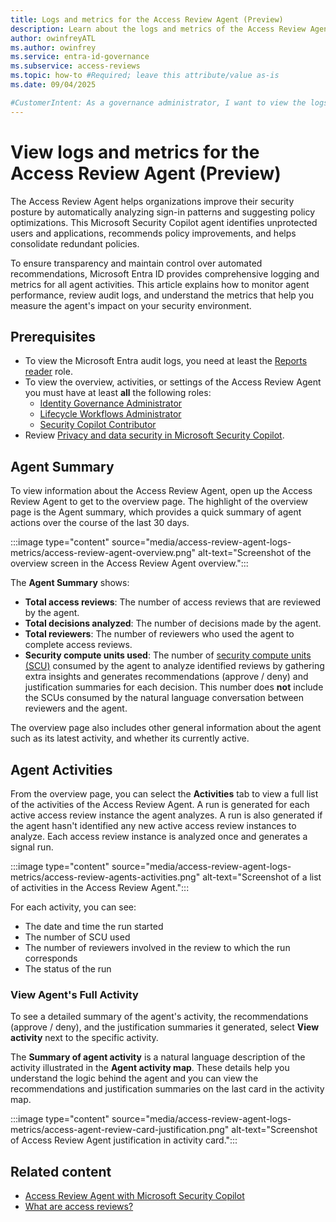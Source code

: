 ```yaml
---
title: Logs and metrics for the Access Review Agent (Preview)
description: Learn about the logs and metrics of the Access Review Agent.
author: owinfreyATL
ms.author: owinfrey
ms.service: entra-id-governance
ms.subservice: access-reviews
ms.topic: how-to #Required; leave this attribute/value as-is
ms.date: 09/04/2025

#CustomerIntent: As a governance administrator, I want to view the logs and metrics for access reviews completed with help from the access review agent.
---
```


# View logs and metrics for the Access Review Agent (Preview)

The Access Review Agent helps organizations improve their security posture by automatically analyzing sign-in patterns and suggesting policy optimizations. This Microsoft Security Copilot agent identifies unprotected users and applications, recommends policy improvements, and helps consolidate redundant policies.

To ensure transparency and maintain control over automated recommendations, Microsoft Entra ID provides comprehensive logging and metrics for all agent activities. This article explains how to monitor agent performance, review audit logs, and understand the metrics that help you measure the agent's impact on your security environment.

## Prerequisites

- To view the Microsoft Entra audit logs, you need at least the [Reports reader](../identity/role-based-access-control/permissions-reference.md#reports-reader) role.
- To view the overview, activities, or settings of the Access Review Agent you must have at least **all** the following roles:
   - [Identity Governance  Administrator](../identity/role-based-access-control/permissions-reference.md#identity-governance-administrator)
   - [Lifecycle Workflows Administrator](../identity/role-based-access-control/permissions-reference.md#lifecycle-workflows-administrator)
   - [Security Copilot Contributor](/copilot/security/authentication#assign-security-copilot-access)
- Review [Privacy and data security in Microsoft Security Copilot](/copilot/security/privacy-data-security).


## Agent Summary

To view information about the Access Review Agent, open up the Access Review Agent to get to the overview page. The highlight of the overview page is the Agent summary, which provides a quick summary of agent actions over the course of the last 30 days.

:::image type="content" source="media/access-review-agent-logs-metrics/access-review-agent-overview.png" alt-text="Screenshot of the overview screen in the Access Review Agent overview.":::


The **Agent Summary** shows:

- **Total access reviews**: The number of access reviews that are reviewed by the agent.
- **Total decisions analyzed**: The number of decisions made by the agent.
- **Total reviewers**: The number of reviewers who used the agent to complete access reviews.
- **Security compute units used**: The number of [security compute units (SCU)](/copilot/security/manage-usage) consumed by the agent to analyze identified reviews by gathering extra insights and generates recommendations (approve / deny) and justification summaries for each decision. This number does **not** include the SCUs consumed by the natural language conversation between reviewers and the agent. 


The overview page also includes other general information about the agent such as its latest activity, and whether its currently active.

## Agent Activities

From the overview page, you can select the **Activities** tab to view a full list of the activities of the Access Review Agent. A run is generated for each active access review instance the agent analyzes. A run is also generated if the agent hasn't identified any new active access review instances to analyze. Each access review instance is analyzed once and generates a signal run. 

:::image type="content" source="media/access-review-agent-logs-metrics/access-review-agents-activities.png" alt-text="Screenshot of a list of activities in the Access Review Agent.":::

For each activity, you can see:

- The date and time the run started
- The number of SCU used
- The number of reviewers involved in the review to which the run corresponds
- The status of the run

### View Agent's Full Activity

To see a detailed summary of the agent's activity, the recommendations (approve / deny), and the justification summaries it generated, select **View activity** next to the specific activity.

The **Summary of agent activity** is a natural language description of the activity illustrated in the **Agent activity map**. These details help you understand the logic behind the agent and you can view the recommendations and justification summaries on the last card in the activity map.

:::image type="content" source="media/access-review-agent-logs-metrics/access-agent-review-card-justification.png" alt-text="Screenshot of Access Review Agent justification in activity card.":::


## Related content

- [Access Review Agent with Microsoft Security Copilot](access-review-agent.md)
- [What are access reviews?](access-reviews-overview.md)
